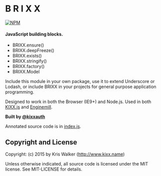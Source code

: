 B R I X X
=========
[![NPM](https://nodei.co/npm/brixx.png)](https://nodei.co/npm/brixx/)

#### JavaScript building blocks.
* BRIXX.ensure()
* BRIXX.deepFreeze()
* BRIXX.exists()
* BRIXX.stringify()
* BRIXX.factory()
* BRIXX.Model

Include this module in your own package, use it to extend Underscore or Lodash, or include BRIXX in your projects for general purpose application programming.

Designed to work in both the Browser (IE9+) and Node.js. Used in both [KIXX.js](https://github.com/kixxauth/kixxjs) and [Enginemill](https://github.com/kixxauth/enginemill).

__Built by [@kixxauth](https://twitter.com/kixxauth)__

Annotated source code is in [index.js](./index.js).


Copyright and License
---------------------
Copyright: (c) 2015 by Kris Walker (http://www.kixx.name)

Unless otherwise indicated, all source code is licensed under the MIT license. See MIT-LICENSE for details.

